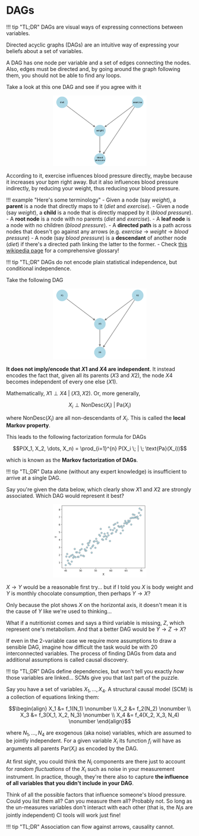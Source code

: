 # **DAGs**

!!! tip "TL;DR"
    DAGs are visual ways of expressing connections between variables.

Directed acyclic graphs (DAGs) are an intuitive way of expressing your beliefs about a set of variables. 

A DAG has one node per variable and a set of edges connecting the nodes. Also, edges must be directed and, by going around the graph following them, you should not be able to find any loops. 

Take a look at this one DAG and see if you agree with it

<div style="text-align:center;">
  <img src="../imgs/dag1.png" alt="dag1" width="50%" />
</div>

According to it, exercise influences blood pressure directly, maybe because it increases your bpm right away. But it also influences blood pressure indirectly, by reducing your weight, thus reducing your blood pressure.

!!! example "Here's some terminology"
    - Given a node (say *weight*), a **parent** is a node that directly maps to it (*diet* and *exercise*).
    - Given a node (say *weight*), a **child** is a node that is directly mapped by it (*blood pressure*).
    - A **root node** is a node with no parents (*diet* and *exercise*).
    - A **leaf node** is a node with no children (*blood pressure*).
    - A **directed path** is a path across nodes that doesn't go against any arrows (e.g. *exercise* -> *weight* -> *blood pressure*)
    - A node (say *blood pressure*) is a **descendant** of another node (*diet*) if there's a directed path linking the latter to the former.
    - Check [this wikipedia page](https://en.wikipedia.org/wiki/Glossary_of_graph_theory) for a comprehensive glossary!

!!! tip "TL;DR"
    DAGs do not encode plain statistical independence, but conditional independence.

Take the following DAG

<div style="text-align:center;">
  <img src="../imgs/dag2.png" alt="dag2" width="50%" />
</div>

**It does not imply/encode that $X1$ and $X4$ are independent**. It instead encodes the fact that, given all its parents ($X3$ and $X2$), the node $X4$ becomes independent of every one else ($X1$).

Mathematically, $X1 \perp X4 \; | \; (X3, X2)$. Or, more generally,

$$X_i \perp \text{NonDesc}(X_i) \; | \; \text{Pa}(X_i)$$

where $\text{NonDesc}(X_i)$ are all non-descendants of $X_i$. This is called the **local Markov property**.

This leads to the following factorization formula for DAGs

$$P(X_1, X_2, \dots, X_n) = \prod_{i=1}^{n} P(X_i \; | \; \text{Pa}(X_i))$$

which is known as the **Markov factorization of DAGs**.

!!! tip "TL;DR"
    Data alone (without any expert knowledge) is insufficient to arrive at a single DAG.

Say you're given the data below, which clearly show $X1$ and $X2$ are strongly associated. Which DAG would represent it best?

<div style="text-align:center;">
  <img src="../imgs/dag3.png" alt="dag3" width="50%" />
</div>

$X \rightarrow Y$ would be a reasonable first try... but if I told you $X$ is body weight and $Y$ is monthly chocolate consumption, then perhaps $Y \rightarrow X$?

Only because the plot shows $X$ on the horizontal axis, it doesn't mean it is the cause of $Y$ like we're used to thinking...

What if a nutritionist comes and says a third variable is missing, $Z$, which represent one's metabolism. And that a better DAG would be $Y \rightarrow Z \rightarrow X$?

If even in the 2-variable case we require more assumptions to draw a sensible DAG, imagine how difficult the task would be with 20 interconnected variables. The process of finding DAGs from data and additional assumptions is called causal discovery.

!!! tip "TL;DR"
    DAGs define dependencies, but won't tell you exactly *how* those variables are linked... SCMs give you that last part of the puzzle.

Say you have a set of variables $X_1,...,X_4$. A structural causal model (SCM) is a collection of equations linking them:

$$\begin{align}
X_1 &= f_1(N_1) \nonumber \\
X_2 &= f_2(N_2) \nonumber \\
X_3 &= f_3(X_1, X_2, N_3) \nonumber \\
X_4 &= f_4(X_2, X_3, N_4) \nonumber
\end{align}$$

where $N_1,...,N_4$ are exogenous (aka noise) variables, which are assumed to be jointly independent. For a given variable $X_i$ its function $f_i$ will have as arguments all parents $\text{Par}(X_i)$ as encoded by the DAG.

At first sight, you could think the $N_i$ components are there just to account for *random fluctuations* of the $X_i$ such as noise in your measurement instrument. In practice, though, they're there also to capture **the influence of all variables that you didn't include in your DAG**.

Think of all the possible factors that influence someone's blood pressure. Could you list them all? Can you measure them all? Probably not. So long as the un-measures variables don't interact with each other (that is, the $N_i$s are jointly independent) CI tools will work just fine!

!!! tip "TL;DR"
    Association can flow against arrows, causality cannot.

